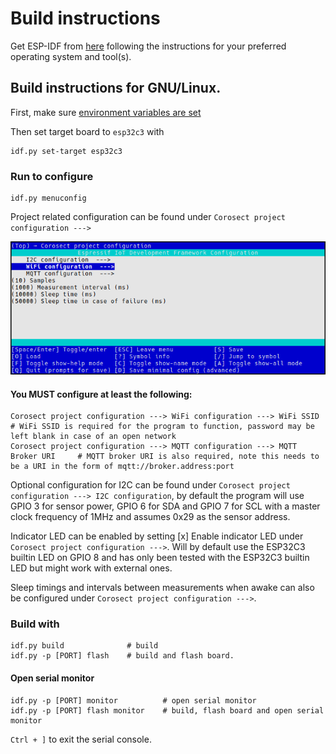 # Build instructions
Get ESP-IDF from [here](https://docs.espressif.com/projects/esp-idf/en/latest/esp32c3/get-started/index.html#ide) following the instructions for your preferred operating system and tool(s).

## Build instructions for GNU/Linux.

First, make sure [environment variables are set](https://docs.espressif.com/projects/esp-idf/en/latest/esp32c3/get-started/linux-macos-setup.html#get-started-set-up-env)

Then set target board to `esp32c3` with 
```
idf.py set-target esp32c3
```

### Run to configure
```
idf.py menuconfig
```
Project related configuration can be found under `Corosect project configuration --->`

![](menuconfig.png)

#### You MUST configure at least the following:
```
Corosect project configuration ---> WiFi configuration ---> WiFi SSID           # WiFi SSID is required for the program to function, password may be left blank in case of an open network
Corosect project configuration ---> MQTT configuration ---> MQTT Broker URI     # MQTT broker URI is also required, note this needs to be a URI in the form of mqtt://broker.address:port
```
Optional configuration for I2C can be found under `Corosect project configuration ---> I2C configuration`, by default the program will use GPIO 3 for sensor power, GPIO 6 for SDA and GPIO 7 for SCL with a master clock frequency of 1MHz and assumes 0x29 as the sensor address.

Indicator LED can be enabled by setting [x] Enable indicator LED under `Corosect project configuration --->`. Will by default use the ESP32C3 builtin LED on GPIO 8 and has only been tested with the ESP32C3 builtin LED but might work with external ones.

Sleep timings and intervals between measurements when awake can also be configured under `Corosect project configuration --->`.

### Build with
```
idf.py build              # build
idf.py -p [PORT] flash    # build and flash board.
```

#### Open serial monitor
```
idf.py -p [PORT] monitor          # open serial monitor
idf.py -p [PORT] flash monitor    # build, flash board and open serial monitor
```
`Ctrl + ]` to exit the serial console.


